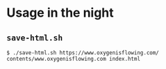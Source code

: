 # Usage in the night

## `save-html.sh`

```
$ ./save-html.sh https://www.oxygenisflowing.com/ contents/www.oxygenisflowing.com index.html
```
